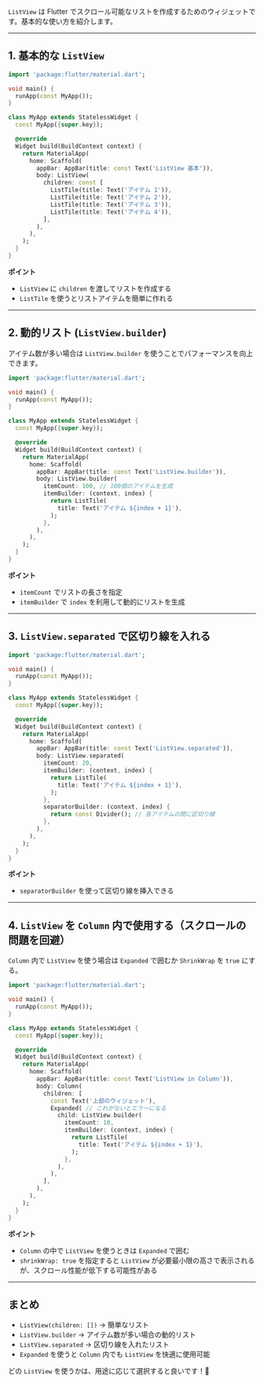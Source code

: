 `ListView` は Flutter でスクロール可能なリストを作成するためのウィジェットです。基本的な使い方を紹介します。

---

## **1. 基本的な `ListView`**
```dart
import 'package:flutter/material.dart';

void main() {
  runApp(const MyApp());
}

class MyApp extends StatelessWidget {
  const MyApp({super.key});

  @override
  Widget build(BuildContext context) {
    return MaterialApp(
      home: Scaffold(
        appBar: AppBar(title: const Text('ListView 基本')),
        body: ListView(
          children: const [
            ListTile(title: Text('アイテム 1')),
            ListTile(title: Text('アイテム 2')),
            ListTile(title: Text('アイテム 3')),
            ListTile(title: Text('アイテム 4')),
          ],
        ),
      ),
    );
  }
}
```
**ポイント**
- `ListView` に `children` を渡してリストを作成する
- `ListTile` を使うとリストアイテムを簡単に作れる

---

## **2. 動的リスト (`ListView.builder`)**
アイテム数が多い場合は `ListView.builder` を使うことでパフォーマンスを向上できます。

```dart
import 'package:flutter/material.dart';

void main() {
  runApp(const MyApp());
}

class MyApp extends StatelessWidget {
  const MyApp({super.key});

  @override
  Widget build(BuildContext context) {
    return MaterialApp(
      home: Scaffold(
        appBar: AppBar(title: const Text('ListView.builder')),
        body: ListView.builder(
          itemCount: 100, // 100個のアイテムを生成
          itemBuilder: (context, index) {
            return ListTile(
              title: Text('アイテム ${index + 1}'),
            );
          },
        ),
      ),
    );
  }
}
```
**ポイント**
- `itemCount` でリストの長さを指定
- `itemBuilder` で `index` を利用して動的にリストを生成

---

## **3. `ListView.separated` で区切り線を入れる**
```dart
import 'package:flutter/material.dart';

void main() {
  runApp(const MyApp());
}

class MyApp extends StatelessWidget {
  const MyApp({super.key});

  @override
  Widget build(BuildContext context) {
    return MaterialApp(
      home: Scaffold(
        appBar: AppBar(title: const Text('ListView.separated')),
        body: ListView.separated(
          itemCount: 20,
          itemBuilder: (context, index) {
            return ListTile(
              title: Text('アイテム ${index + 1}'),
            );
          },
          separatorBuilder: (context, index) {
            return const Divider(); // 各アイテムの間に区切り線
          },
        ),
      ),
    );
  }
}
```
**ポイント**
- `separatorBuilder` を使って区切り線を挿入できる

---

## **4. `ListView` を `Column` 内で使用する（スクロールの問題を回避）**
`Column` 内で `ListView` を使う場合は `Expanded` で囲むか `ShrinkWrap` を `true` にする。

```dart
import 'package:flutter/material.dart';

void main() {
  runApp(const MyApp());
}

class MyApp extends StatelessWidget {
  const MyApp({super.key});

  @override
  Widget build(BuildContext context) {
    return MaterialApp(
      home: Scaffold(
        appBar: AppBar(title: const Text('ListView in Column')),
        body: Column(
          children: [
            const Text('上部のウィジェット'),
            Expanded( // これがないとエラーになる
              child: ListView.builder(
                itemCount: 10,
                itemBuilder: (context, index) {
                  return ListTile(
                    title: Text('アイテム ${index + 1}'),
                  );
                },
              ),
            ),
          ],
        ),
      ),
    );
  }
}
```
**ポイント**
- `Column` の中で `ListView` を使うときは `Expanded` で囲む
- `shrinkWrap: true` を指定すると `ListView` が必要最小限の高さで表示されるが、スクロール性能が低下する可能性がある

---

## **まとめ**
- `ListView(children: [])` → 簡単なリスト
- `ListView.builder` → アイテム数が多い場合の動的リスト
- `ListView.separated` → 区切り線を入れたリスト
- `Expanded` を使うと `Column` 内でも `ListView` を快適に使用可能

どの `ListView` を使うかは、用途に応じて選択すると良いです！🚀